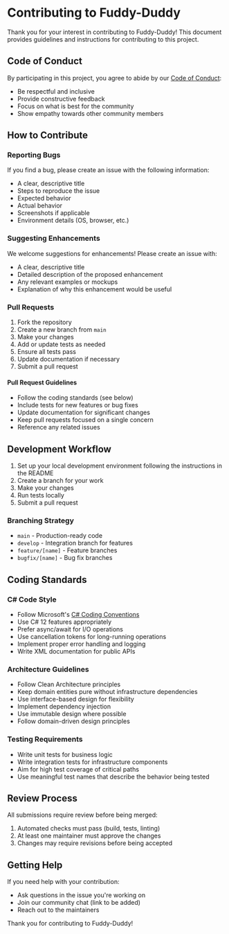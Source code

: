 # Contributing to Fuddy-Duddy

Thank you for your interest in contributing to Fuddy-Duddy! This document provides guidelines and instructions for contributing to this project.

## Code of Conduct

By participating in this project, you agree to abide by our [Code of Conduct](CODE_OF_CONDUCT.md):

- Be respectful and inclusive
- Provide constructive feedback
- Focus on what is best for the community
- Show empathy towards other community members

## How to Contribute

### Reporting Bugs

If you find a bug, please create an issue with the following information:

- A clear, descriptive title
- Steps to reproduce the issue
- Expected behavior
- Actual behavior
- Screenshots if applicable
- Environment details (OS, browser, etc.)

### Suggesting Enhancements

We welcome suggestions for enhancements! Please create an issue with:

- A clear, descriptive title
- Detailed description of the proposed enhancement
- Any relevant examples or mockups
- Explanation of why this enhancement would be useful

### Pull Requests

1. Fork the repository
2. Create a new branch from `main`
3. Make your changes
4. Add or update tests as needed
5. Ensure all tests pass
6. Update documentation if necessary
7. Submit a pull request

#### Pull Request Guidelines

- Follow the coding standards (see below)
- Include tests for new features or bug fixes
- Update documentation for significant changes
- Keep pull requests focused on a single concern
- Reference any related issues

## Development Workflow

1. Set up your local development environment following the instructions in the README
2. Create a branch for your work
3. Make your changes
4. Run tests locally
5. Submit a pull request

### Branching Strategy

- `main` - Production-ready code
- `develop` - Integration branch for features
- `feature/[name]` - Feature branches
- `bugfix/[name]` - Bug fix branches

## Coding Standards

### C# Code Style

- Follow Microsoft's [C# Coding Conventions](https://docs.microsoft.com/en-us/dotnet/csharp/fundamentals/coding-style/coding-conventions)
- Use C# 12 features appropriately
- Prefer async/await for I/O operations
- Use cancellation tokens for long-running operations
- Implement proper error handling and logging
- Write XML documentation for public APIs

### Architecture Guidelines

- Follow Clean Architecture principles
- Keep domain entities pure without infrastructure dependencies
- Use interface-based design for flexibility
- Implement dependency injection
- Use immutable design where possible
- Follow domain-driven design principles

### Testing Requirements

- Write unit tests for business logic
- Write integration tests for infrastructure components
- Aim for high test coverage of critical paths
- Use meaningful test names that describe the behavior being tested

## Review Process

All submissions require review before being merged:

1. Automated checks must pass (build, tests, linting)
2. At least one maintainer must approve the changes
3. Changes may require revisions before being accepted

## Getting Help

If you need help with your contribution:

- Ask questions in the issue you're working on
- Join our community chat (link to be added)
- Reach out to the maintainers

Thank you for contributing to Fuddy-Duddy! 
